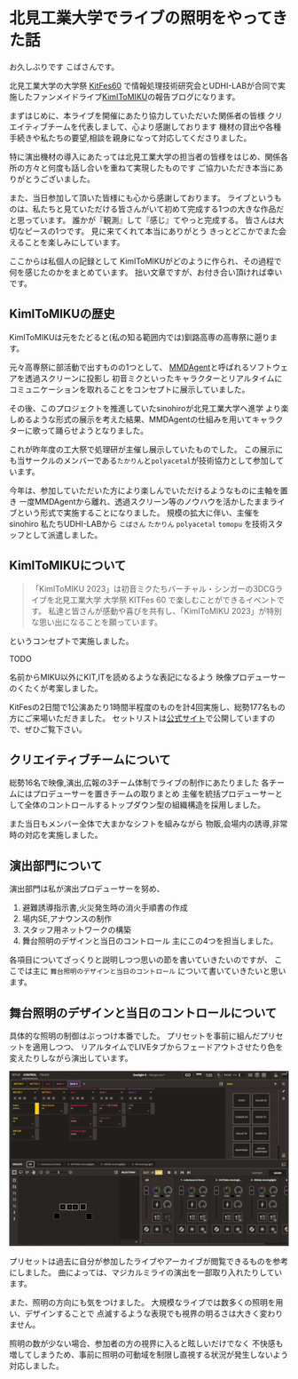 # 北見工業大学でライブの照明をやってきた話

お久しぶりです こばさんです。

北見工業大学の大学祭 [KitFes60](https://kitfes.com) で情報処理技術研究会とUDHI-LABが合同で実施したファンメイドライブ[KimIToMIKU](https://kimitomiku.live)の報告ブログになります。

まずはじめに、本ライブを開催にあたり協力していただいた関係者の皆様
クリエイティブチームを代表しまして、心より感謝しております
機材の貸出や各種手続きや私たちの要望,相談を親身になって対応してくださりました。

特に演出機材の導入にあたっては北見工業大学の担当者の皆様をはじめ、関係各所の方々と何度も話し合いを重ねて実現したものです
ご協力いただき本当にありがとうございました。

また、当日参加して頂いた皆様にも心から感謝しております。
ライブというものは、私たちと見ていただける皆さんがいて初めて完成する1つの大きな作品だと思っています。
誰かが『観測』して『感じ』てやっと完成する。
皆さんは大切なピースの1つです。
見に来てくれて本当にありがとう
きっとどこかでまた会えることを楽しみにしています。

ここからは私個人の記録として
KimIToMIKUがどのように作られ、その過程で何を感じたのかをまとめています。
拙い文章ですが、お付き合い頂ければ幸いです。

## KimIToMIKUの歴史

KimIToMIKUは元をたどると(私の知る範囲内では)釧路高専の高専祭に遡ります。

元々高専祭に部活動で出すものの1つとして、
[MMDAgent](http://www.mmdagent.jp)と呼ばれるソフトウェアを透過スクリーンに投影し
初音ミクといったキャラクターとリアルタイムにコミュニケーションを取れることをコンセプトに展示していました。

その後、このプロジェクトを推進していたsinohiroが北見工業大学へ進学
より楽しめるような形式の展示を考えた結果、MMDAgentの仕組みを用いてキャラクターに歌って踊らせようとなりました。

これが昨年度の工大祭で処理研が主催し展示していたものでした。
この展示にも当サークルのメンバーである`たかりん`と`polyacetal`が技術協力として参加しています。

今年は、参加していただいた方により楽しんでいただけるようなものに主軸を置き
一度MMDAgentから離れ、透過スクリーン等のノウハウを活かしたままライブという形式で実施することになりました。
規模の拡大に伴い、主催をsinohiro
私たちUDHI-LABから `こばさん` `たかりん` `polyacetal` `tomopu` を技術スタッフとして派遣しました。

## KimIToMIKUについて
>
> 「KimIToMIKU 2023」は初音ミクたちバーチャル・シンガーの3DCGライブを北見工業大学 大学祭 KITFes 60 で楽しむことができるイベントです。
私達と皆さんが感動や喜びを共有し、「KimIToMIKU 2023」が特別な思い出になることを願っています。

というコンセプトで実施しました。

TODO

名前からMIKU以外にKIT,ITを読めるような表記になるよう 映像プロデューサー のくたくが考案しました。

KitFesの2日間で1公演あたり1時間半程度のものを計4回実施し、総勢177名もの方にご来場いただきました。
セットリストは[公式サイト](https://kimitomiku.live/)で公開していますので、ぜひご覧下さい。

## クリエイティブチームについて

総勢16名で映像,演出,広報の3チーム体制でライブの制作にあたりました
各チームにはプロデューサーを置きチームの取りまとめ
主催を統括プロデューサーとして全体のコントロールするトップダウン型の組織構造を採用しました。

また当日もメンバー全体で大まかなシフトを組みながら 物販,会場内の誘導,非常時の対応を実施しました。

## 演出部門について

演出部門は私が演出プロデューサーを努め、

1. 避難誘導指示書,火災発生時の消火手順書の作成
2. 場内SE,アナウンスの制作
3. スタッフ用ネットワークの構築
4. 舞台照明のデザインと当日のコントロール
主にこの4つを担当しました。

各項目についてざっくりと説明しつつ思いの節を書いていきたいのですが、
ここでは主に `舞台照明のデザインと当日のコントロール`
について書いていきたいと思います。

## 舞台照明のデザインと当日のコントロールについて

具体的な照明の制御はぶっつけ本番でした。
プリセットを事前に組んだプリセットを適用しつつ、
リアルタイムでLIVEタブからフェードアウトさせたり色を変えたりしながら演出しています。

![](images/2023-09-01_21.17.30.png)

プリセットは過去に自分が参加したライブやアーカイブが閲覧できるものを参考にしました。
曲によっては、マジカルミライの演出を一部取り入れたりしています。

また、照明の方向にも気をつけました。
大規模なライブでは数多くの照明を用い、デザインすることで
点滅するような表現でも視界の明るさは大きく変わりません。

照明の数が少ない場合、参加者の方の視界に入ると眩しいだけでなく
不快感も増してしまうため、事前に照明の可動域を制限し直視する状況が発生しないよう対応しました。

<!--

### 手順書の作成

舞台照明を効果的に見せる手法として、会場内にスモークを炊くことが有効です。
今回のライブでも会場前方にスモークマシンを設置し運用しました。

非常時にスムーズな対応が出来るよう、各種手順書を作成しました。
避難誘導指示書には
公演中に発生した場合各スタッフがどのような対応を行うのかを具体的に記載し、
避難訓練も実施しました。

消火手順書には
消火栓などの位置の他に、消火を中止し避難を誘導する基準を定めるようにしました。

いずれも、参加者スタッフ全員が安全に公演を中止し、避難できることを第一としました。

### 場内SE,アナウンスの制作

場内SEとは会場内で流れているBGMのことです。

会場内にご案内のアナウンスを流しているのに、
BGMもなく淡々としていると寂しいので作成しました。

雰囲気づくりとしても効果的で曲構成もかなり気に入っています。
今でも聞くとワクワクしますね...

これ以外に、物販終了時刻の目安として活用しました。
終了時刻付近で強風オールバックを流すようにしていたりします。

こちらのブログの最後に、入退場それぞれの構成を載せておきます。

### スタッフ用ネットワークの構築

本ライブの投影は、透過スクリーン+プロセニアムの2エリアに行いました。
投影位置の関係上2台のPCを用い、低遅延同期再生を実施するために有線で構築しました。
また、スタッフ間の連絡にも用いています。

当日は不調気味でしたが、次年度は十分な対応を取れるように頑張ります。
ルーターも買いました。
-->
